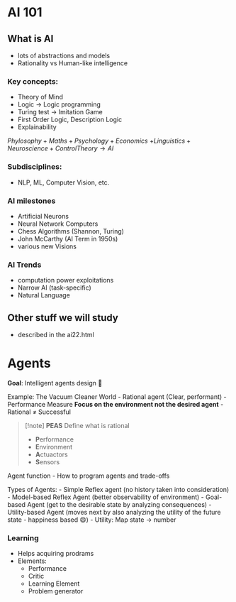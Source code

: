 # AI 101

## What is AI
- lots of abstractions and models 
- Rationality vs Human-like intelligence

### Key concepts:
- Theory of Mind
- Logic $\to$ Logic programming
- Turing test $\to$ Imitation Game
- First Order Logic, Description Logic
- Explainability

$Phylosophy + Maths + Psychology + Economics$
$+ Linguistics + Neuroscience + Control Theory \to AI$

### Subdisciplines:
- NLP, ML, Computer Vision, etc.

### AI milestones
- Artificial Neurons
- Neural Network Computers
- Chess Algorithms (Shannon, Turing)
- John McCarthy (AI Term in 1950s)
- various new Visions

### AI Trends
- computation power exploitations
- Narrow AI (task-specific)
- Natural Language

## Other stuff we will study
- described in the ai22.html 


# Agents

**Goal**: Intelligent agents design 🧠

Example: The Vacuum Cleaner World
	- Rational agent (Clear, performant)
	- Performance Measure **Focus on the environment not the desired agent**
	- Rational $\ne$ Successful 

> [!note] **PEAS**
> Define what is rational
> - **P**erformance
> - **E**nvironment
> - **A**ctuactors
> - **S**ensors

Agent function
	- How to program agents and trade-offs

Types of Agents:
	- Simple Reflex agent (no history taken into consideration)
	- Model-based Reflex Agent (better observability of environment)
	- Goal-based Agent (get to the desirable state by analyzing consequences)
	- Utility-based Agent (moves next by also analyzing the utility of the future state - happiness based 😄)
		- Utility: Map state $\to$ number

### **Learning**
- Helps acquiring prodrams
- Elements:
	- Performance
	- Critic
	- Learning Element
	- Problem generator
